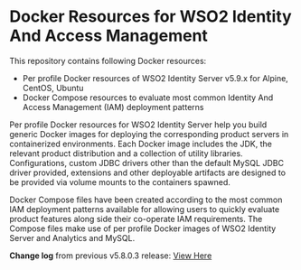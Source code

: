 # Docker Resources for WSO2 Identity And Access Management

This repository contains following Docker resources:

- Per profile Docker resources of WSO2 Identity Server v5.9.x for Alpine, CentOS, Ubuntu
- Docker Compose resources to evaluate most common Identity And Access Management (IAM) deployment patterns

Per profile Docker resources for WSO2 Identity Server help you build generic Docker images for deploying the
corresponding product servers in containerized environments. Each Docker image includes the JDK, the relevant product distribution
and a collection of utility libraries. Configurations, custom JDBC drivers other than the default MySQL JDBC driver provided,
extensions and other deployable artifacts are designed to be provided via volume mounts to the containers spawned.

Docker Compose files have been created according to the most common IAM deployment patterns available for allowing users
to quickly evaluate product features along side their co-operate IAM requirements. The Compose files make use of per profile
Docker images of WSO2 Identity Server and Analytics and MySQL.

**Change log** from previous v5.8.0.3 release: [View Here](CHANGELOG.md)

